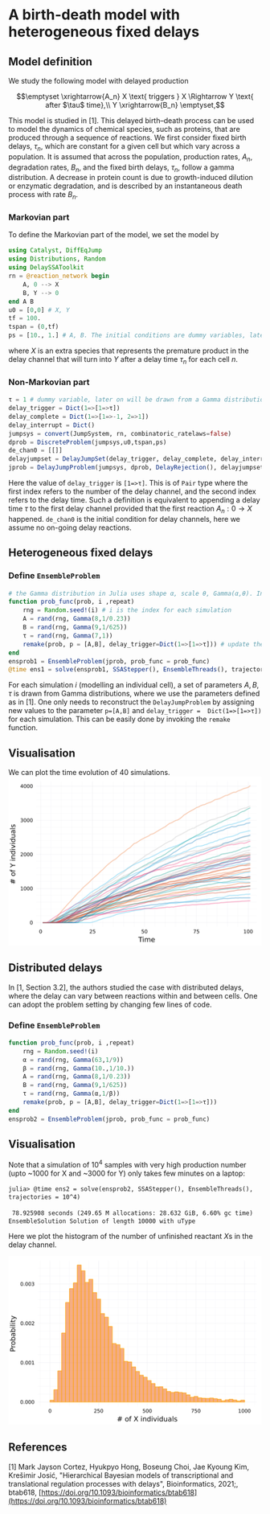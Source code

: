 # A birth-death model with heterogeneous fixed delays

## Model definition
We study the following model with delayed production
```math
\emptyset \xrightarrow{A_n} X \text{ triggers } X \Rightarrow Y \text{ after $\tau$ time},\\
Y \xrightarrow{B_n} \emptyset,
```
This model is studied in [1]. This delayed birth–death process can be used to model the dynamics of chemical species, such as proteins, that are produced through a sequence of reactions. We first consider fixed birth delays, $\tau_n$, which are constant for a given cell but which vary across a population. It is assumed that across the population, production rates, $A_n$, degradation rates, $B_n$, and the fixed birth delays, $\tau_n$, follow a gamma distribution. A decrease in protein count is due to growth-induced dilution or enzymatic degradation, and is described by an instantaneous death process with rate $B_n$.

### Markovian part
To define the Markovian part of the model, we set the model by
```julia
using Catalyst, DiffEqJump
using Distributions, Random
using DelaySSAToolkit
rn = @reaction_network begin
    A, 0 --> X
    B, Y --> 0
end A B
u0 = [0,0] # X, Y
tf = 100.
tspan = (0,tf)
ps = [10., 1.] # A, B. The initial conditions are dummy variables, later on will be drawn from Gamma distributions 
```
where $X$ is an extra species that represents the premature product in the delay channel that will turn into $Y$ after a delay time $\tau_n$ for each cell $n$. 
### Non-Markovian part

```julia
τ = 1 # dummy variable, later on will be drawn from a Gamma distribution 
delay_trigger = Dict(1=>[1=>τ])
delay_complete = Dict(1=>[1=>-1, 2=>1])
delay_interrupt = Dict()
jumpsys = convert(JumpSystem, rn, combinatoric_ratelaws=false)
dprob = DiscreteProblem(jumpsys,u0,tspan,ps)
de_chan0 = [[]]
delayjumpset = DelayJumpSet(delay_trigger, delay_complete, delay_interrupt)
jprob = DelayJumpProblem(jumpsys, dprob, DelayRejection(), delayjumpset, de_chan0, save_positions=(false,false))
```
Here the value of `delay_trigger` is `[1=>τ]`. This is of `Pair` type where the first index refers to the number of the delay channel, and the second index refers to the delay time. Such a definition is equivalent to appending a delay time $\tau$ to the first delay channel provided that the first reaction $A_n: 0\rightarrow X$ happened. `de_chan0` is the initial condition for delay channels, here we assume no on-going delay reactions.

## Heterogeneous fixed delays
### Define `EnsembleProblem` 
```julia
# the Gamma distribution in Julia uses shape α, scale θ, Gamma(α,θ). In the paper [1], Gamma distribution uses shape α and rate β. Thus, one needs to set the inverse.
function prob_func(prob, i ,repeat)
    rng = Random.seed!(i) # i is the index for each simulation
    A = rand(rng, Gamma(8,1/0.23)) 
    B = rand(rng, Gamma(9,1/625))
    τ = rand(rng, Gamma(7,1))
    remake(prob, p = [A,B], delay_trigger=Dict(1=>[1=>τ])) # update the new parameters
end
ensprob1 = EnsembleProblem(jprob, prob_func = prob_func)
@time ens1 = solve(ensprob1, SSAStepper(), EnsembleThreads(), trajectories = 40, saveat = 1.)
```
For each simulation $i$ (modelling an individual cell), a set of parameters $A, B, τ$ is drawn from Gamma distributions, where we use the parameters defined as in [1]. One only needs to reconstruct the `DelayJumpProblem` by assigning new values to the parameter `p=[A,B]` and `delay_trigger =  Dict(1=>[1=>τ])` for each simulation. This can be easily done by invoking the `remake` function.

## Visualisation
We can plot the time evolution of 40 simulations.
![heterogeneous1](../assets/heterogeneous_delay1.svg)

## Distributed delays
In [1, Section 3.2], the authors studied the case with distributed delays, where the delay can vary between reactions within and between cells. One can adopt the problem setting by changing few lines of code.
### Define `EnsembleProblem` 
```julia
function prob_func(prob, i ,repeat)
    rng = Random.seed!(i)
    α = rand(rng, Gamma(63,1/9))
    β = rand(rng, Gamma(10.,1/10.))
    A = rand(rng, Gamma(8,1/0.23))
    B = rand(rng, Gamma(9,1/625))
    τ = rand(rng, Gamma(α,1/β))
    remake(prob, p = [A,B], delay_trigger=Dict(1=>[1=>τ]))
end
ensprob2 = EnsembleProblem(jprob, prob_func = prob_func)
```
## Visualisation
Note that a simulation of $10^4$ samples with very high production number (upto ~1000 for X and ~3000 for Y) only takes few minutes on a laptop:
```julia-repl
julia> @time ens2 = solve(ensprob2, SSAStepper(), EnsembleThreads(), trajectories = 10^4)

 78.925908 seconds (249.65 M allocations: 28.632 GiB, 6.60% gc time)
EnsembleSolution Solution of length 10000 with uType
```
Here we plot the histogram of the number of unfinished reactant $X$s in the delay channel.

![heterogeneous2](../assets/heterogeneous_delay2.svg)

## References
[1] Mark Jayson Cortez, Hyukpyo Hong, Boseung Choi, Jae Kyoung Kim, Krešimir Josić, "Hierarchical Bayesian models of transcriptional and translational regulation processes with delays", Bioinformatics, 2021;, btab618, [https://doi.org/10.1093/bioinformatics/btab618](https://doi.org/10.1093/bioinformatics/btab618)